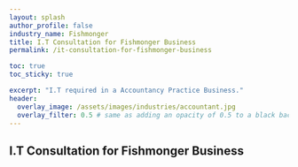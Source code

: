 ```yaml
---
layout: splash 
author_profile: false 
industry_name: Fishmonger
title: I.T Consultation for Fishmonger Business
permalink: /it-consultation-for-fishmonger-business

toc: true
toc_sticky: true

excerpt: "I.T required in a Accountancy Practice Business."
header:
  overlay_image: /assets/images/industries/accountant.jpg
  overlay_filter: 0.5 # same as adding an opacity of 0.5 to a black background
---
```


## I.T Consultation for Fishmonger Business